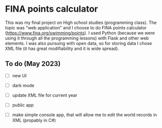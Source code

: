 # FINA points calculator
This was my final project on High school studies (programming class). The topic was "web application" and I choose to do FINA points calculator (https://www.fina.org/swimming/points). I used Python (because we were using it through all the programming lessons) with Flask and other web elements. I was also pursuing with open data, so for storing data I chose XML file (it has great modifiability and it is wide spread).
## To do (May 2023)
- [ ] new UI
- [ ] dark mode
- [ ] update XML file for current year
- [ ] public app
- [ ] make simple console app, that will allow me to edit the world records in XML (propably in C#)

